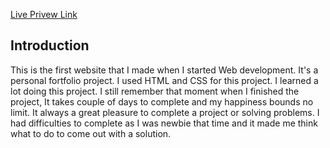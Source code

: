 [Live Privew Link](https://pensive-thompson-9cb96a.netlify.com)

## Introduction
This is the first website that I made when I started Web development. It's a personal fortfolio project. I used HTML and CSS for this project. I learned a lot doing this project. I still remember that moment when I finished the project, It takes couple of days to complete and my happiness bounds no limit. It always a great pleasure to complete a project or solving problems. I had difficulties to complete as I was newbie that time and it made me think what to do to come out with a solution.
